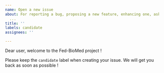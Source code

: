 ```yaml
---
name: Open a new issue
about: For reporting a bug, proposing a new feature, enhancing one, asking a question,
  ...
title: ''
labels: candidate
assignees: ''

---
```


Dear user, welcome to the Fed-BioMed project !

 Please keep the `candidate` label when creating your issue. We will get you back as soon as possible !
